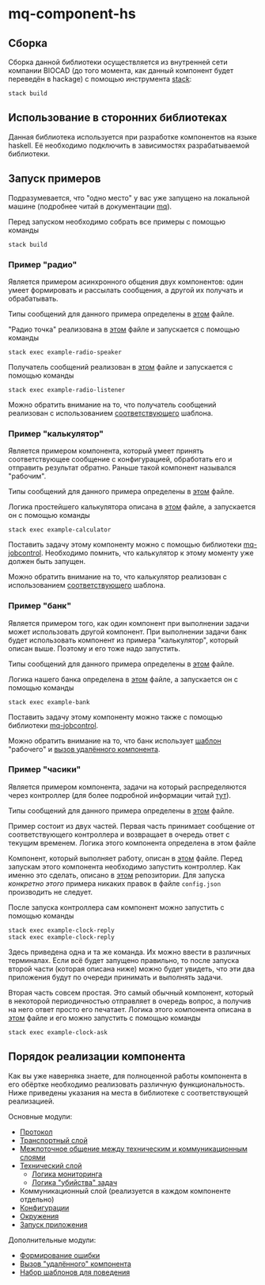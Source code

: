 # mq-component-hs

## Сборка

Сборка данной библиотеки осуществляется из внутренней сети компании BIOCAD (до того момента, как данный компонент будет переведён в hackage) с помощью инструмента [stack](https://www.haskellstack.org/):

```
stack build
```

## Использование в сторонних библиотеках

Данная библиотека используется при разработке компонентов на языке haskell.
Её необходимо подключить в зависимостях разрабатываемой библиотеки. 

## Запуск примеров

Подразумевается, что "одно место" у вас уже запущено на локальной машине (подробнее читай в документации [mq](https://github.com/biocad/mq)).

Перед запуском необходимо собрать все примеры с помощью команды

```
stack build
```

### Пример "радио"

Является примером асинхронного общения двух компонентов: один умеет формировать и рассылать сообщения, а другой их получать и обрабатывать.

Типы сообщений для данного примера определены в [этом](app/ExampleRadioTypes.hs) файле. 

"Радио точка" реализована в [этом](app/ExampleRadioSpeaker.hs) файле и запускается с помощью команды

```
stack exec example-radio-speaker
```

Получатель сообщений реализован в [этом](app/ExampleRadioListener.hs) файле и запускается с помощью команды

```
stack exec example-radio-listener
```

Можно обратить внимание на то, что получатель сообщений реализован с использованием [соответствующего](src/System/MQ/Component/Extras/Template/Listener.hs) шаблона.

### Пример "калькулятор"

Является примером компонента, который умеет принять соответствующее сообщение с конфигурацией, обработать его и отправить результат обратно.
Раньше такой компонент назывался "рабочим".

Типы сообщений для данного примера определены в [этом](app/ExampleCalculatorTypes.hs) файле.

Логика простейшего калькулятора описана в [этом](app/ExampleCalculator.hs) файле, а запускается он с помощью команды

```
stack exec example-calculator
```

Поставить задачу этому компоненту можно с помощью библиотеки [mq-jobcontrol](https://github.com/biocad/mq-jobcontrol).
Необходимо помнить, что калькулятор к этому моменту уже должен быть запущен.

Можно обратить внимание на то, что калькулятор реализован с использованием [соответствующего](src/System/MQ/Component/Extras/Template/Worker.hs) шаблона.

### Пример "банк"

Является примером того, как один компонент при выполнении задачи может использовать другой компонент.
При выполнении задачи банк будет использовать компонент из примера "калькулятор", который описан выше.
Поэтому и его тоже надо запустить.

Типы сообщений для данного примера определены в [этом](app/ExampleBankTypes.hs) файле.

Логика нашего банка определена в [этом](app/ExampleBank.hs) файле, а запускается он с помощью команды

```
stack exec example-bank
```

Поставить задачу этому компоненту можно также с помощью библиотеки [mq-jobcontrol](https://github.com/biocad/mq-jobcontrol).

Можно обратить внимание на то, что банк использует [шаблон](src/System/MQ/Component/Extras/Template/Worker.hs) "рабочего" и [вызов удалённого компонента](src/System/MQ/Component/Extras/Foreign.hs).

### Пример "часики"

Является примером компонента, задачи на который распределяются через контроллер (для более подробной информации читай [тут](https://github.com/biocad/mq/blob/master/doc/Controller.md)).

Типы сообщений для данного примера определены в [этом](app/ExampleClockTypes.hs) файле.

Пример состоит из двух частей.
Первая часть принимает сообщение от соответствующего контроллера и возвращает в очередь ответ с текущим временем.
Логика этого компонента определена в этом файле


Компонент, который выполняет работу, описан в [этом](app/ExampleClockReply.hs) файле.
Перед запускам этого компонента необходимо запустить контроллер.
Как именно это сделать, описано в [этом](https://github.com/biocad/mq-controller) репозитории.
Для запуска _конкретно этого_ примера никаких правок в файле `config.json` производить не следует.

После запуска контроллера сам компонент можно запустить с помощью команды 

```
stack exec example-clock-reply
stack exec example-clock-reply
```

Здесь приведена одна и та же команда.
Их можно ввести в различных терминалах.
Если всё будет запущено правильно, то после запуска второй части (которая описана ниже) можно будет увидеть, что эти два приложения будут по очереди принимать и выполнять задачи.

Вторая часть совсем простая.
Это самый обычный компонент, который в некоторой периодичностью отправляет в очередь вопрос, а получив на него ответ просто его печатает.
Логика этого компонента описана в [этом](app/ExampleClockAsk.hs) файле и его можно запустить с помощью команды

```
stack exec example-clock-ask
```

## Порядок реализации компонента

Как вы уже наверняка знаете, для полноценной работы компонента в его обёртке необходимо реализовать различную функциональность.
Ниже приведены указания на места в библиотеке с соответствующей реализацией.

Основные модули:
  * [Протокол](https://github.com/biocad/mq/tree/master/src/System/MQ/Protocol)
  * [Транспортный слой](src/System/MQ/Component/Internal/Transport.hs)
  * [Межпоточное общение между техническим и коммуникационным слоями](src/System/MQ/Component/Internal/Atomic)
  * [Технический слой](src/System/MQ/Component/Internal/Technical)
    * [Логика мониторинга](src/System/MQ/Component/Internal/Technical/Monitoring.hs)
    * [Логика "убийства" задач](src/System/MQ/Component/Internal/Technical/Kill.hs)
  * Коммуникационный слой (реализуется в каждом компоненте отдельно)
  * [Конфигурации](src/System/MQ/Component/Internal/Config.hs)
  * [Окружения](src/System/MQ/Component/Internal/Env.hs)
  * [Запуск приложения](src/System/MQ/Component/Internal/App.hs)
  
Дополнительные модули:
  * [Формирование ошибки](src/System/MQ/Component/Extras/Error.hs)
  * [Вызов "удалённого" компонента](src/System/MQ/Component/Extras/Foreign.hs)
  * [Набор шаблонов для поведения](src/System/MQ/Component/Extras/Template)

